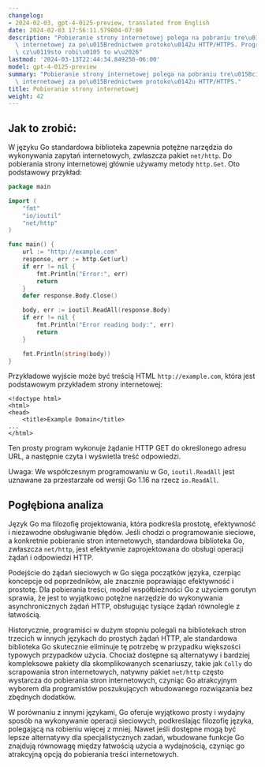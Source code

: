 ```yaml
---
changelog:
- 2024-02-03, gpt-4-0125-preview, translated from English
date: 2024-02-03 17:56:11.579804-07:00
description: "Pobieranie strony internetowej polega na pobraniu tre\u015Bci HTML strony\
  \ internetowej za po\u015Brednictwem protoko\u0142u HTTP/HTTPS. Programi\u015Bci\
  \ cz\u0119sto robi\u0105 to w\u2026"
lastmod: '2024-03-13T22:44:34.849250-06:00'
model: gpt-4-0125-preview
summary: "Pobieranie strony internetowej polega na pobraniu tre\u015Bci HTML strony\
  \ internetowej za po\u015Brednictwem protoko\u0142u HTTP/HTTPS."
title: Pobieranie strony internetowej
weight: 42
---
```


## Jak to zrobić:
W języku Go standardowa biblioteka zapewnia potężne narzędzia do wykonywania zapytań internetowych, zwłaszcza pakiet `net/http`. Do pobierania strony internetowej głównie używamy metody `http.Get`. Oto podstawowy przykład:

```go
package main

import (
    "fmt"
    "io/ioutil"
    "net/http"
)

func main() {
    url := "http://example.com"
    response, err := http.Get(url)
    if err != nil {
        fmt.Println("Error:", err)
        return
    }
    defer response.Body.Close()

    body, err := ioutil.ReadAll(response.Body)
    if err != nil {
        fmt.Println("Error reading body:", err)
        return
    }

    fmt.Println(string(body))
}
```

Przykładowe wyjście może być treścią HTML `http://example.com`, która jest podstawowym przykładem strony internetowej:

```
<!doctype html>
<html>
<head>
    <title>Example Domain</title>
...
</html>
```

Ten prosty program wykonuje żądanie HTTP GET do określonego adresu URL, a następnie czyta i wyświetla treść odpowiedzi.

Uwaga: We współczesnym programowaniu w Go, `ioutil.ReadAll` jest uznawane za przestarzałe od wersji Go 1.16 na rzecz `io.ReadAll`.

## Pogłębiona analiza
Język Go ma filozofię projektowania, która podkreśla prostotę, efektywność i niezawodne obsługiwanie błędów. Jeśli chodzi o programowanie sieciowe, a konkretnie pobieranie stron internetowych, standardowa biblioteka Go, zwłaszcza `net/http`, jest efektywnie zaprojektowana do obsługi operacji żądań i odpowiedzi HTTP.

Podejście do żądań sieciowych w Go sięga początków języka, czerpiąc koncepcje od poprzedników, ale znacznie poprawiając efektywność i prostotę. Dla pobierania treści, model współbieżności Go z użyciem gorutyn sprawia, że jest to wyjątkowo potężne narzędzie do wykonywania asynchronicznych żądań HTTP, obsługując tysiące żądań równolegle z łatwością.

Historycznie, programiści w dużym stopniu polegali na bibliotekach stron trzecich w innych językach do prostych żądań HTTP, ale standardowa biblioteka Go skutecznie eliminuje tę potrzebę w przypadku większości typowych przypadków użycia. Chociaż dostępne są alternatywy i bardziej kompleksowe pakiety dla skomplikowanych scenariuszy, takie jak `Colly` do scrapowania stron internetowych, natywny pakiet `net/http` często wystarcza do pobierania stron internetowych, czyniąc Go atrakcyjnym wyborem dla programistów poszukujących wbudowanego rozwiązania bez zbędnych dodatków.

W porównaniu z innymi językami, Go oferuje wyjątkowo prosty i wydajny sposób na wykonywanie operacji sieciowych, podkreślając filozofię języka, polegającą na robieniu więcej z mniej. Nawet jeśli dostępne mogą być lepsze alternatywy dla specjalistycznych zadań, wbudowane funkcje Go znajdują równowagę między łatwością użycia a wydajnością, czyniąc go atrakcyjną opcją do pobierania treści internetowych.
